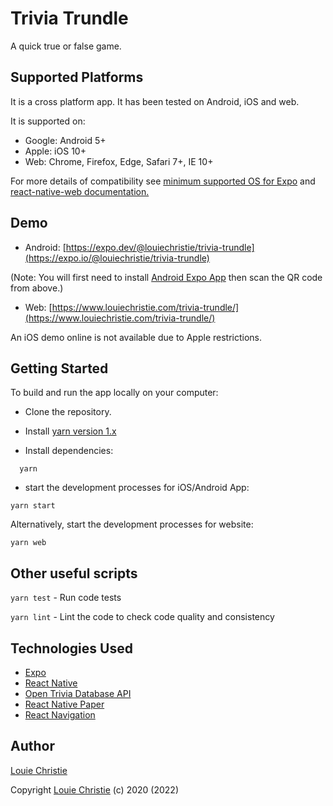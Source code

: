 # Trivia Trundle

A quick true or false game.

## Supported Platforms

It is a cross platform app. It has been tested on Android, iOS and web.

It is supported on:

- Google: Android 5+
- Apple: iOS 10+
- Web: Chrome, Firefox, Edge, Safari 7+, IE 10+

For more details of compatibility see [minimum supported OS for Expo](https://docs.expo.io/introduction/why-not-expo/) and [react-native-web documentation.](https://github.com/necolas/react-native-web.)

## Demo

- Android: [https://expo.dev/@louiechristie/trivia-trundle](https://expo.io/@louiechristie/trivia-trundle)

(Note: You will first need to install [Android Expo App](https://play.google.com/store/apps/details?id=host.exp.exponent&hl=en) then scan the QR code from above.)

- Web: [https://www.louiechristie.com/trivia-trundle/](https://www.louiechristie.com/trivia-trundle/)

An iOS demo online is not available due to Apple restrictions.

## Getting Started

To build and run the app locally on your computer:

- Clone the repository.

- Install [yarn version 1.x](https://classic.yarnpkg.com/lang/en/)

- Install dependencies:

```console
  yarn
```

- start the development processes for iOS/Android App:

```console
yarn start
```

Alternatively, start the development processes for website:

```console
yarn web
```

## Other useful scripts

`yarn test` - Run code tests

`yarn lint` - Lint the code to check code quality and consistency

## Technologies Used

- [Expo](https://opentdb.com/)
- [React Native](https://facebook.github.io/react-native/docs/getting-started)
- [Open Trivia Database API](https://opentdb.com/)
- [React Native Paper](https://callstack.github.io/react-native-paper/)
- [React Navigation](https://reactnavigation.org/)

## Author

[Louie Christie](https://www.louiechristie.com)

Copyright [Louie Christie](https://www.louiechristie.com) (c) 2020 (2022)
